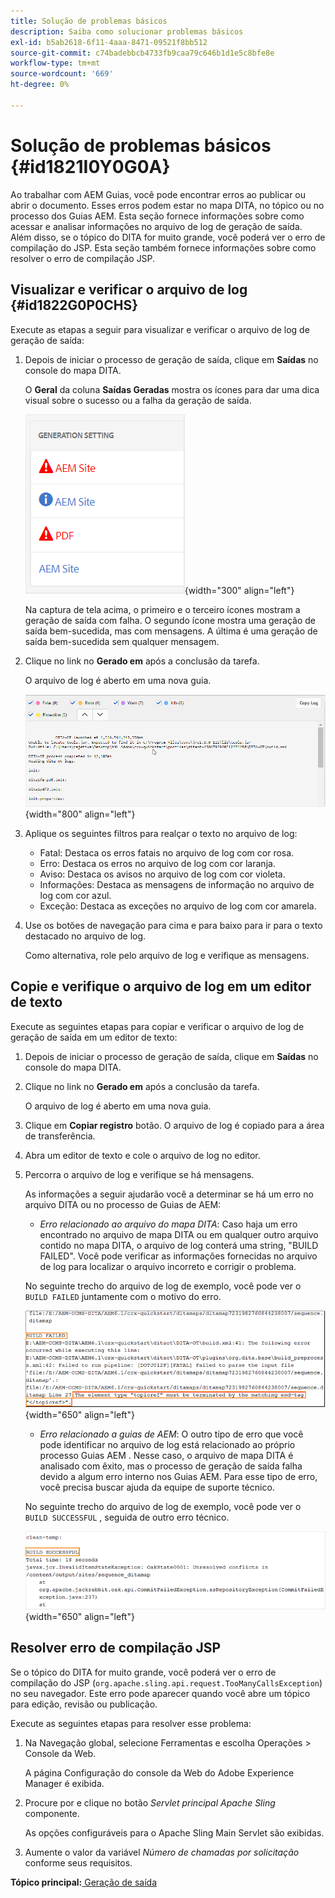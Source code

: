 ```yaml
---
title: Solução de problemas básicos
description: Saiba como solucionar problemas básicos
exl-id: b5ab2618-6f11-4aaa-8471-09521f8bb512
source-git-commit: c74badebbcb4733fb9caa79c646b1d1e5c8bfe8e
workflow-type: tm+mt
source-wordcount: '669'
ht-degree: 0%

---
```


# Solução de problemas básicos {#id1821I0Y0G0A}

Ao trabalhar com AEM Guias, você pode encontrar erros ao publicar ou abrir o documento. Esses erros podem estar no mapa DITA, no tópico ou no processo dos Guias AEM. Esta seção fornece informações sobre como acessar e analisar informações no arquivo de log de geração de saída. Além disso, se o tópico do DITA for muito grande, você poderá ver o erro de compilação do JSP. Esta seção também fornece informações sobre como resolver o erro de compilação JSP.

## Visualizar e verificar o arquivo de log {#id1822G0P0CHS}

Execute as etapas a seguir para visualizar e verificar o arquivo de log de geração de saída:

1. Depois de iniciar o processo de geração de saída, clique em **Saídas** no console do mapa DITA.

   O **Geral** da coluna **Saídas Geradas** mostra os ícones para dar uma dica visual sobre o sucesso ou a falha da geração de saída.

   ![](images/output-general-settings.png){width="300" align="left"}

   Na captura de tela acima, o primeiro e o terceiro ícones mostram a geração de saída com falha. O segundo ícone mostra uma geração de saída bem-sucedida, mas com mensagens. A última é uma geração de saída bem-sucedida sem qualquer mensagem.

1. Clique no link no **Gerado em** após a conclusão da tarefa.

   O arquivo de log é aberto em uma nova guia.

   ![](images/log-file.png){width="800" align="left"}

1. Aplique os seguintes filtros para realçar o texto no arquivo de log:
   - Fatal: Destaca os erros fatais no arquivo de log com cor rosa.
   - Erro: Destaca os erros no arquivo de log com cor laranja.
   - Aviso: Destaca os avisos no arquivo de log com cor violeta.
   - Informações: Destaca as mensagens de informação no arquivo de log com cor azul.
   - Exceção: Destaca as exceções no arquivo de log com cor amarela.
1. Use os botões de navegação para cima e para baixo para ir para o texto destacado no arquivo de log.

   Como alternativa, role pelo arquivo de log e verifique as mensagens.


## Copie e verifique o arquivo de log em um editor de texto

Execute as seguintes etapas para copiar e verificar o arquivo de log de geração de saída em um editor de texto:

1. Depois de iniciar o processo de geração de saída, clique em **Saídas** no console do mapa DITA.

1. Clique no link no **Gerado em** após a conclusão da tarefa.

   O arquivo de log é aberto em uma nova guia.

1. Clique em **Copiar registro** botão. O arquivo de log é copiado para a área de transferência.
1. Abra um editor de texto e cole o arquivo de log no editor.

1. Percorra o arquivo de log e verifique se há mensagens.

   As informações a seguir ajudarão você a determinar se há um erro no arquivo DITA ou no processo de Guias de AEM:

   - *Erro relacionado ao arquivo do mapa DITA*: Caso haja um erro encontrado no arquivo de mapa DITA ou em qualquer outro arquivo contido no mapa DITA, o arquivo de log conterá uma string, &quot;BUILD FAILED&quot;. Você pode verificar as informações fornecidas no arquivo de log para localizar o arquivo incorreto e corrigir o problema.

   No seguinte trecho do arquivo de log de exemplo, você pode ver o `BUILD FAILED` juntamente com o motivo do erro.

   ![](images/dita-error-in-log-file.png){width="650" align="left"}

   - *Erro relacionado a guias de AEM*: O outro tipo de erro que você pode identificar no arquivo de log está relacionado ao próprio processo Guias AEM . Nesse caso, o arquivo de mapa DITA é analisado com êxito, mas o processo de geração de saída falha devido a algum erro interno nos Guias AEM. Para esse tipo de erro, você precisa buscar ajuda da equipe de suporte técnico.

   No seguinte trecho do arquivo de log de exemplo, você pode ver o `BUILD SUCCESSFUL` , seguida de outro erro técnico.

   ![](images/process-error-in-log-file.png){width="650" align="left"}


## Resolver erro de compilação JSP

Se o tópico do DITA for muito grande, você poderá ver o erro de compilação do JSP \(`org.apache.sling.api.request.TooManyCallsException`\) no seu navegador. Este erro pode aparecer quando você abre um tópico para edição, revisão ou publicação.

Execute as seguintes etapas para resolver esse problema:

1. Na Navegação global, selecione Ferramentas e escolha Operações \> Console da Web.

   A página Configuração do console da Web do Adobe Experience Manager é exibida.

1. Procure por e clique no botão *Servlet principal Apache Sling* componente.

   As opções configuráveis para o Apache Sling Main Servlet são exibidas.

1. Aumente o valor da variável *Número de chamadas por solicitação* conforme seus requisitos.


**Tópico principal:**[ Geração de saída](generate-output.md)
